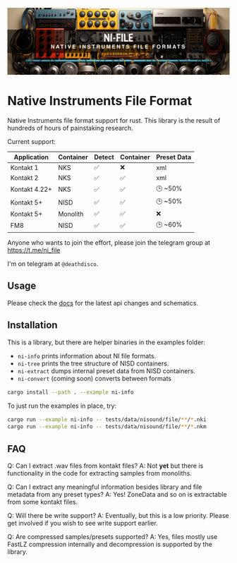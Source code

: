 <p align="center">
  <img src="assets/banner.jpg" />
</p>

# Native Instruments File Format

Native Instruments file format support for rust. This library is the result of hundreds of hours of painstaking research.

Current support:

| Application   | Container | Detect | Container | Preset Data |
| ------------- | --------- | ------ | --------- | ----------- |
| Kontakt 1     | NKS       | ✅     | ❌        | xml         |
| Kontakt 2     | NKS       | ✅     | ✅        | xml         |
| Kontakt 4.22+ | NKS       | ✅     | ✅        | 🕒 ~50%     |
| Kontakt 5+    | NISD      | ✅     | ✅        | 🕒 ~50%     |
| Kontakt 5+    | Monolith  | ✅     | ✅        | ❌          |
| FM8           | NISD      | ✅     | ✅        | 🕒 ~60%     |

Anyone who wants to join the effort, please join the telegram group at https://t.me/ni_file

I'm on telegram at `@deathdisco`.

## Usage

Please check the [docs](/doc/README.md) for the latest api changes and schematics.

## Installation

This is a library, but there are helper binaries in the examples folder:

- `ni-info` prints information about NI file formats.
- `ni-tree` prints the tree structure of NISD containers.
- `ni-extract` dumps internal preset data from NISD containers.
- `ni-convert` (coming soon) converts between formats

```bash
cargo install --path . --example ni-info
```

To just run the examples in place, try:

```bash
cargo run --example ni-info -- tests/data/nisound/file/**/*.nki
cargo run --example ni-info -- tests/data/nisound/file/**/*.nkm
```

## FAQ

Q: Can I extract .wav files from kontakt files?
A: Not **yet** but there is functionality in the code for extracting samples from monoliths.

Q: Can I extract any meaningful information besides library and file metadata from any preset types?
A: Yes! ZoneData and so on is extractable from some kontakt files.

Q: Will there be write support?
A: Eventually, but this is a low priority. Please get involved if you wish to see write support earlier.

Q: Are compressed samples/presets supported?
A: Yes, files mostly use FastLZ compression internally and decompression is supported by the library.
